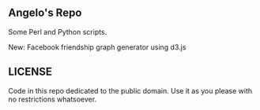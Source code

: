 ## Angelo's Repo

Some Perl and Python scripts.

New: Facebook friendship graph generator using d3.js


## LICENSE

Code in this repo dedicated to the public domain. Use it as you please with no restrictions whatsoever.
